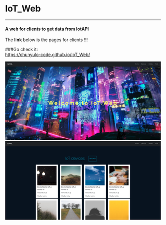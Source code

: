# IoT_Web

---

#### A web for clients to get data from IotAPI

The **link** below is the pages for clients !!!

###Go check it:  
https://chunyulo-code.github.io/IoT_Web/

![homepage](./assets/images/homepage.png)
![Devices](./assets/images/datas.png)
